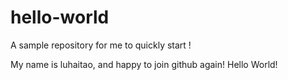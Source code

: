 # hello-world
A sample repository for me to quickly start !

My name is luhaitao, and happy to join github again! Hello World!
